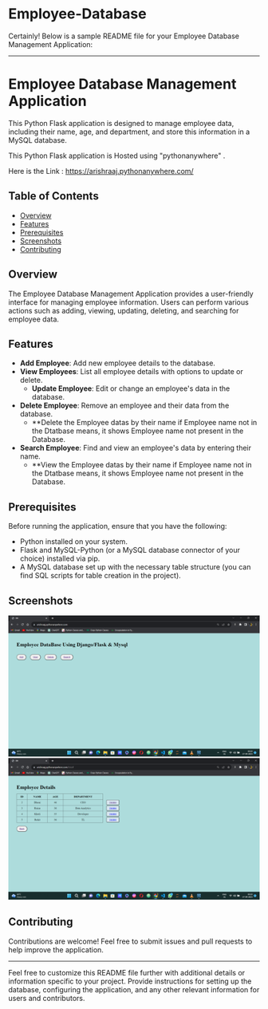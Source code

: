 # Employee-Database

Certainly! Below is a sample README file for your Employee Database Management Application:

---

# Employee Database Management Application

This Python Flask application is designed to manage employee data, including their name, age, and department, and store this information in a MySQL database.

This Python Flask application is Hosted using "pythonanywhere" .

Here is the Link : https://arishraaj.pythonanywhere.com/

## Table of Contents

- [Overview](#overview)
- [Features](#features)
- [Prerequisites](#prerequisites)
- [Screenshots](#screenshots)
- [Contributing](#contributing)

## Overview

The Employee Database Management Application provides a user-friendly interface for managing employee information. Users can perform various actions such as adding, viewing, updating, deleting, and searching for employee data.

## Features

- **Add Employee**: Add new employee details to the database.
- **View Employees**: List all employee details with options to update or delete.
   - **Update Employee**: Edit or change an employee's data in the database.
- **Delete Employee**: Remove an employee and their data from the database.
   - **Delete the Employee datas by their name if Employee name not in the Dtatbase means, it shows Employee name not present in the Database.
- **Search Employee**: Find and view an employee's data by entering their name.
   - **View the Employee datas by their name if Employee name not in the Dtatbase means, it shows Employee name not present in the Database.

## Prerequisites

Before running the application, ensure that you have the following:

- Python installed on your system.
- Flask and MySQL-Python (or a MySQL database connector of your choice) installed via pip.
- A MySQL database set up with the necessary table structure (you can find SQL scripts for table creation in the project).

## Screenshots

![Screenshot 1](screenshots/Screenshot1.png)
![Screenshot 2](screenshots/Screenshot2.png)

## Contributing

Contributions are welcome! Feel free to submit issues and pull requests to help improve the application.

---

Feel free to customize this README file further with additional details or information specific to your project. Provide instructions for setting up the database, configuring the application, and any other relevant information for users and contributors.
